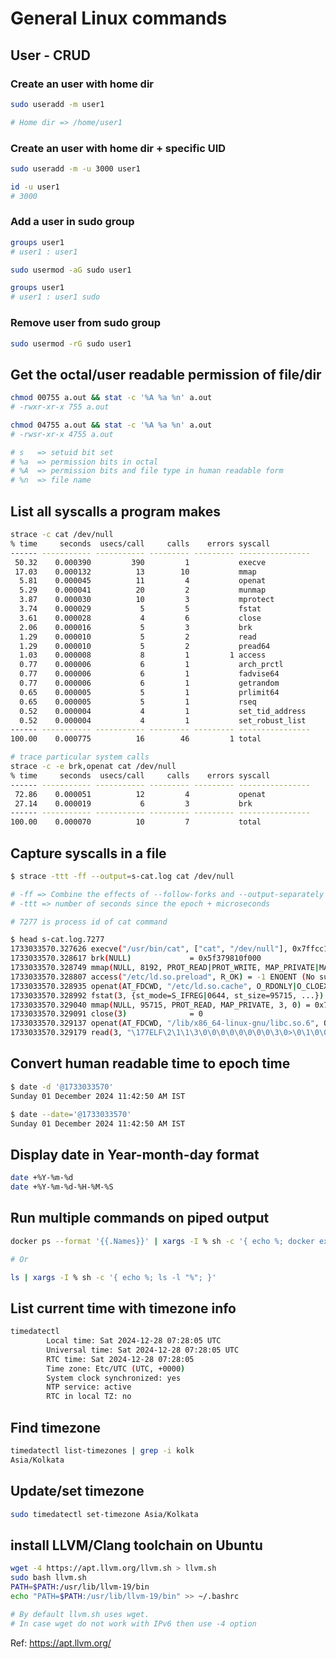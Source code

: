 # General Linux commands

## User - CRUD

### Create an user with home dir
```bash
sudo useradd -m user1 

# Home dir => /home/user1
```
### Create an user with home dir + specific UID

```bash
sudo useradd -m -u 3000 user1

id -u user1
# 3000
```
### Add a user in sudo group

```bash
groups user1
# user1 : user1

sudo usermod -aG sudo user1

groups user1
# user1 : user1 sudo
```

### Remove user from sudo group
```bash
sudo usermod -rG sudo user1
```

## Get the octal/user readable permission of file/dir

```bash
chmod 00755 a.out && stat -c '%A %a %n' a.out
# -rwxr-xr-x 755 a.out

chmod 04755 a.out && stat -c '%A %a %n' a.out
# -rwsr-xr-x 4755 a.out

# s   => setuid bit set
# %a  => permission bits in octal
# %A  => permission bits and file type in human readable form
# %n  => file name
```

## List all syscalls a program makes

```bash
strace -c cat /dev/null
% time     seconds  usecs/call     calls    errors syscall
------ ----------- ----------- --------- --------- ----------------
 50.32    0.000390         390         1           execve
 17.03    0.000132          13        10           mmap
  5.81    0.000045          11         4           openat
  5.29    0.000041          20         2           munmap
  3.87    0.000030          10         3           mprotect
  3.74    0.000029           5         5           fstat
  3.61    0.000028           4         6           close
  2.06    0.000016           5         3           brk
  1.29    0.000010           5         2           read
  1.29    0.000010           5         2           pread64
  1.03    0.000008           8         1         1 access
  0.77    0.000006           6         1           arch_prctl
  0.77    0.000006           6         1           fadvise64
  0.77    0.000006           6         1           getrandom
  0.65    0.000005           5         1           prlimit64
  0.65    0.000005           5         1           rseq
  0.52    0.000004           4         1           set_tid_address
  0.52    0.000004           4         1           set_robust_list
------ ----------- ----------- --------- --------- ----------------
100.00    0.000775          16        46         1 total

# trace particular system calls
strace -c -e brk,openat cat /dev/null
% time     seconds  usecs/call     calls    errors syscall
------ ----------- ----------- --------- --------- ----------------
 72.86    0.000051          12         4           openat
 27.14    0.000019           6         3           brk
------ ----------- ----------- --------- --------- ----------------
100.00    0.000070          10         7           total

```

## Capture syscalls in a file

```bash
$ strace -ttt -ff --output=s-cat.log cat /dev/null

# -ff => Combine the effects of --follow-forks and --output-separately options
# -ttt => number of seconds since the epoch + microseconds

# 7277 is process id of cat command

$ head s-cat.log.7277 
1733033570.327626 execve("/usr/bin/cat", ["cat", "/dev/null"], 0x7ffcc10c2170 /* 60 vars */) = 0
1733033570.328617 brk(NULL)             = 0x5f379810f000
1733033570.328749 mmap(NULL, 8192, PROT_READ|PROT_WRITE, MAP_PRIVATE|MAP_ANONYMOUS, -1, 0) = 0x76de9cf3f000
1733033570.328807 access("/etc/ld.so.preload", R_OK) = -1 ENOENT (No such file or directory)
1733033570.328935 openat(AT_FDCWD, "/etc/ld.so.cache", O_RDONLY|O_CLOEXEC) = 3
1733033570.328992 fstat(3, {st_mode=S_IFREG|0644, st_size=95715, ...}) = 0
1733033570.329040 mmap(NULL, 95715, PROT_READ, MAP_PRIVATE, 3, 0) = 0x76de9cf27000
1733033570.329091 close(3)              = 0
1733033570.329137 openat(AT_FDCWD, "/lib/x86_64-linux-gnu/libc.so.6", O_RDONLY|O_CLOEXEC) = 3
1733033570.329179 read(3, "\177ELF\2\1\1\3\0\0\0\0\0\0\0\0\3\0>\0\1\0\0\0\220\243\2\0\0\0\0\0"..., 832) = 832
```

## Convert human readable time to epoch time
```bash
$ date -d '@1733033570'
Sunday 01 December 2024 11:42:50 AM IST

$ date --date='@1733033570'
Sunday 01 December 2024 11:42:50 AM IST
```

## Display date in Year-month-day format
```bash
date +%Y-%m-%d
date +%Y-%m-%d-%H-%M-%S
```
## Run multiple commands on piped output
```bash
docker ps --format '{{.Names}}' | xargs -I % sh -c '{ echo %; docker exec % ip addr; }'

# Or

ls | xargs -I % sh -c '{ echo %; ls -l "%"; }'
``` 
## List current time with timezone info
```bash
timedatectl
        Local time: Sat 2024-12-28 07:28:05 UTC
        Universal time: Sat 2024-12-28 07:28:05 UTC
        RTC time: Sat 2024-12-28 07:28:05
        Time zone: Etc/UTC (UTC, +0000)
        System clock synchronized: yes
        NTP service: active
        RTC in local TZ: no
```
## Find timezone
```bash
timedatectl list-timezones | grep -i kolk
Asia/Kolkata
```
## Update/set timezone
```bash
sudo timedatectl set-timezone Asia/Kolkata
```

## install LLVM/Clang toolchain on Ubuntu
```bash
wget -4 https://apt.llvm.org/llvm.sh > llvm.sh
sudo bash llvm.sh
PATH=$PATH:/usr/lib/llvm-19/bin
echo "PATH=$PATH:/usr/lib/llvm-19/bin" >> ~/.bashrc

# By default llvm.sh uses wget. 
# In case wget do not work with IPv6 then use -4 option 
```

Ref: https://apt.llvm.org/